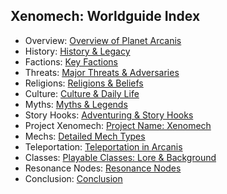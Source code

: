 ## Xenomech: Worldguide Index

- Overview: [Overview of Planet Arcanis](./overview.md)
- History: [History & Legacy](./history.md)
- Factions: [Key Factions](./factions.md)
- Threats: [Major Threats & Adversaries](./threats.md)
- Religions: [Religions & Beliefs](./religions.md)
- Culture: [Culture & Daily Life](./culture.md)
- Myths: [Myths & Legends](./myths.md)
- Story Hooks: [Adventuring & Story Hooks](./hooks.md)
- Project Xenomech: [Project Name: Xenomech](./project-xenomech.md)
- Mechs: [Detailed Mech Types](./mechs.md)
- Teleportation: [Teleportation in Arcanis](./teleportation.md)
- Classes: [Playable Classes: Lore & Background](./classes.md)
- Resonance Nodes: [Resonance Nodes](./resonance-nodes.md)
- Conclusion: [Conclusion](./conclusion.md)


